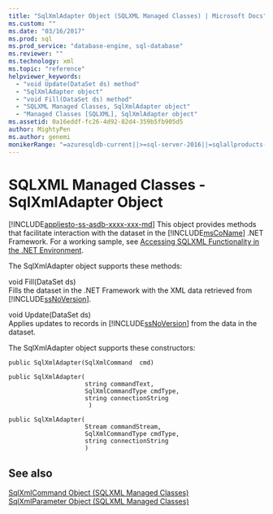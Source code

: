 ```yaml
---
title: "SqlXmlAdapter Object (SQLXML Managed Classes) | Microsoft Docs"
ms.custom: ""
ms.date: "03/16/2017"
ms.prod: sql
ms.prod_service: "database-engine, sql-database"
ms.reviewer: ""
ms.technology: xml
ms.topic: "reference"
helpviewer_keywords: 
  - "void Update(DataSet ds) method"
  - "SqlXmlAdapter object"
  - "void Fill(DataSet ds) method"
  - "SQLXML Managed Classes, SqlXmlAdapter object"
  - "Managed Classes [SQLXML], SqlXmlAdapter object"
ms.assetid: 0a16eddf-fc26-4d92-82d4-359b5fb905d5
author: MightyPen
ms.author: genemi
monikerRange: "=azuresqldb-current||>=sql-server-2016||=sqlallproducts-allversions||>=sql-server-linux-2017||=azuresqldb-mi-current"
---
```

# SQLXML Managed Classes - SqlXmlAdapter Object
[!INCLUDE[appliesto-ss-asdb-xxxx-xxx-md](../../../includes/appliesto-ss-asdb-xxxx-xxx-md.md)]
  This object provides methods that facilitate interaction with the dataset in the [!INCLUDE[msCoName](../../../includes/msconame-md.md)] .NET Framework. For a working sample, see [Accessing SQLXML Functionality in the .NET Environment](../../../relational-databases/sqlxml-annotated-xsd-schemas-xpath-queries/net-framework-classes/accessing-sqlxml-functionality-in-the-net-environment.md).  
  
 The SqlXmlAdapter object supports these methods:  
  
 void Fill(DataSet ds)  
 Fills the dataset in the .NET Framework with the XML data retrieved from [!INCLUDE[ssNoVersion](../../../includes/ssnoversion-md.md)].  
  
 void Update(DataSet ds)  
 Applies updates to records in [!INCLUDE[ssNoVersion](../../../includes/ssnoversion-md.md)] from the data in the dataset.  
  
 The SqlXmlAdapter object supports these constructors:  
  
```  
public SqlXmlAdapter(SqlXmlCommand  cmd)   
  
public SqlXmlAdapter(  
                     string commandText,   
                     SqlXmlCommandType cmdType,   
                     string connectionString  
                      )   
  
public SqlXmlAdapter(  
                     Stream commandStream,   
                     SqlXmlCommandType cmdType,   
                     string connectionString  
                     )   
```  
  
## See also  
 [SqlXmlCommand Object &#40;SQLXML Managed Classes&#41;](../../../relational-databases/sqlxml-annotated-xsd-schemas-xpath-queries/net-framework-classes/sqlxml-managed-classes-sqlxmlcommand-object.md)   
 [SqlXmlParameter Object &#40;SQLXML Managed Classes&#41;](../../../relational-databases/sqlxml-annotated-xsd-schemas-xpath-queries/net-framework-classes/sqlxml-managed-classes-sqlxmlparameter-object.md)  
  
  
